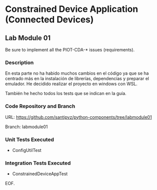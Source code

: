 # Constrained Device Application (Connected Devices)

## Lab Module 01

Be sure to implement all the PIOT-CDA-* issues (requirements).

### Description

En esta parte no ha habido muchos cambios en el código ya que se ha centrado más en la instalación de librerías, dependencias y preparar el emulador. He decidido realizar el proyecto en windows con WSL.

También he hecho todos los tests que se indican en la guía.

### Code Repository and Branch

URL: https://github.com/santipvz/python-components/tree/labmodule01

Branch: labmodule01

### Unit Tests Executed

- ConfigUtilTest

### Integration Tests Executed

- ConstrainedDeviceAppTest

EOF.
